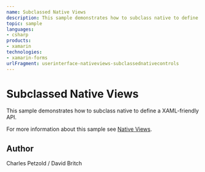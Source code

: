 ```yaml
---
name: Subclassed Native Views
description: This sample demonstrates how to subclass native to define a XAML-friendly API.
topic: sample
languages:
- csharp
products:
- xamarin
technologies:
- xamarin-forms
urlFragment: userinterface-nativeviews-subclassednativecontrols
---
```

Subclassed Native Views
=======================

This sample demonstrates how to subclass native to define a XAML-friendly API.

For more information about this sample see [Native Views](https://developer.xamarin.com/guides/xamarin-forms/user-interface/native-views/).

Author
------

Charles Petzold / David Britch
